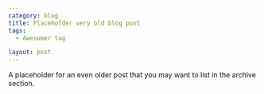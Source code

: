 ```yaml
---
category: blog
title: Placeholder very old blog post
tags:
  - Awesomer tag

layout: post
---
```


A placeholder for an even older post that you may want to list in the archive section.